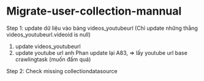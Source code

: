 # Migrate-user-collection-mannual
Step 1: update dữ liệu vào bảng videos_youtubeurl (Chỉ update những thằng videos_youtubeurl.videoid is null)

1. update videos_youtubeurl
2. update youtube url
anh Phan update lại A83, => lấy youtube url base crawlingtask (muốn đấm quá)


Step 2: Check missing collectiondatasource
